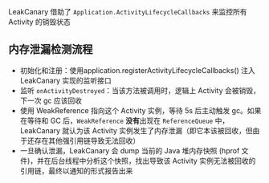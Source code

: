 LeakCanary 借助了 `Application.ActivityLifecycleCallbacks` 来监控所有 Activity 的销毁状态 
## 内存泄漏检测流程
- 初始化和注册：使用application.registerActivityLifecycleCallbacks() 注入 LeakCanary 实现的监听接口
- 监听 `onActivityDestroyed`：当该方法被调用时，逻辑上 Activity 会被销毁，下一次 gc 应该回收
- 使用 WeakReference 指向这个 Activity 实例，等待 5s 后主动触发 gc。如果在等待和 GC 后，`WeakReference` **没有**出现在 `ReferenceQueue` 中，LeakCanary 就认为该 Activity 实例发生了内存泄漏（即它本该被回收，但由于还存在其他强引用链导致无法回收）
- 一旦确认泄漏，LeakCanary 会 dump 当前的 Java 堆内存快照 (hprof 文件)，并在后台线程中分析这个快照，找出导致该 Activity 实例无法被回收的引用链，最终以通知的形式报告出来
